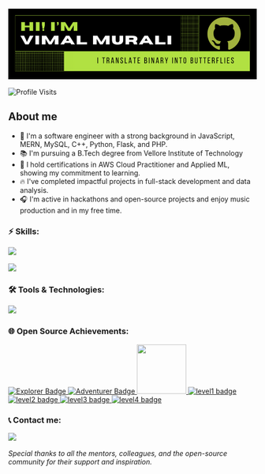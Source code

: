 <!-- Header -->
![](https://github.com/Vimall03/Portfolio-Template/blob/main/banner.png)<br>

<img src="https://komarev.com/ghpvc/?username=vimall03&label=Profile%20Views&color=0e75b6&style=flat" alt="Profile Visits" />
<!-- 
<p align="center"> 
  Visitor count<br>
  <img src="https://profile-counter.glitch.me/vimall03/count.svg" />
</p>
 -->

## About me
<!-- Introduction -->

- 🔭 I'm a software engineer with a strong background in JavaScript, MERN, MySQL, C++, Python, Flask, and PHP.
- 📚 I'm pursuing a B.Tech degree from Vellore Institute of Technology
- 🎐 I hold certifications in AWS Cloud Practitioner and Applied ML, showing my commitment to learning. 
- 🔥 I've completed impactful projects in full-stack development and data analysis. 
- 🎧 I'm active in hackathons and open-source projects and enjoy music production and in my free time.


<!-- Skills -->
<h3 >⚡ Skills:</h3>
<p >
  <a href="https://skillicons.dev">
    <img src="https://skillicons.dev/icons?i=js,html,css,react,mongodb,php,nodejs,express,py" />
  </a>
</p>
<p >
  <a href="https://skillicons.dev">
    <img src="https://skillicons.dev/icons?i=mysql,cpp," />
  </a>
</p>

<h3 >🛠️ Tools & Technologies:</h3>
<p >
  <a href="https://skillicons.dev">
    <img src="https://skillicons.dev/icons?i=git,github,aws,vscode,devto,figma,bootstrap,tailwind," />
  </a>
</p>

<!-- Stats -->
<!-- <h3 >🔥Stats:</h3>
<p >
  <img src="https://github-readme-stats.vercel.app/api?username=vimall03&show_icons=true&theme=radical"/>
</p> -->
<h3>🌐 Open Source Achievements:  </h3>

<div>
  <a href="https://gssoc.girlscript.tech/leaderboard?year=2024">
    <img src="https://gssoc.girlscript.tech/badges/1.png?imwidth=96" alt="Explorer Badge" width="100" height="100">
    <img src="https://gssoc.girlscript.tech/badges/2.png?imwidth=96" alt="Adventurer Badge" width="100" height="100">
  </a>
  <a href="https://holopin.me/vimalll03">
    <img src="https://assets.holopin.io/eyJidWNrZXQiOiJob2xvcGluLWFzc2V0cyIsImtleSI6ImFzc2V0cy9jbGFqeHF4eTUwNDMzMDhqc3k3bXp1NmlwIiwiZWRpdHMiOnsicm90YXRlIjpudWxsfX0=" alt="" width="100" height="100">
    <img src="https://assets.holopin.io/hf2024levels/level1-sloth-code-0-0-0-0.webp" alt="level1 badge" width="100" height="100">
    <img src="https://assets.holopin.io/hf2024levels/level2-sloth-code-0-0-0-0.webp" alt="level2 badge" width="100" height="100">
    <img src="https://assets.holopin.io/hf2024levels/level3-sloth-code-0-0-0-0.webp" alt="level3 badge" width="100" height="100">
    <img src="https://assets.holopin.io/hf2024levels/level4-sloth-code-0-0-0-0.webp" alt="level4 badge" width="100" height="100">
  </a>
</div> 


<h3>📞 Contact me:</h3>
<p>
  <a href="https://linktr.ee/vimall03">
    <img src="https://skillicons.dev/icons?i=linkedin,gmail,instagram" />
  </a>
</p>

<!-- Acknowledgements -->
<p >
  <em>Special thanks to all the mentors, colleagues, and the open-source community for their support and inspiration.</em>
</p>

